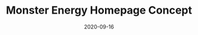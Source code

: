 ---
layout: case-study
title: Monster Energy Homepage Concept
date: 2020-09-16
main-image: 
categories: en
tag: case study
lang: en
type: branded web design
banner: /assets/monster/monster-banner.jpg
sections:
  - title: Thought process
    text: |-
      Unlike its main competitor, Red Bull, Monster Energy caters to a younger, more rebellious demographic.

      A minimal homepage wouldn’t do. It had to look fresh, bold and not too tidy; to immerse visitors in the Monster world and fit in with their identity and interests.

      The idea is to guide the visitor on a journey, show them how Monster supports what they are passionate about and immersing them in the adventurous world that the brand has created.  I used ripped paper shapes, textures and tilted elements to break the monotony of the grid and convey wildness. 
    image-1: /assets/monster/monster-laptop.jpg
    image-2: /assets/monster/monster-interests.jpg
  - title: Additions
    text: |-
      As a potential customer, I wasn’t aware of all the different Monster Energy sub-brands (Dragon Tea, Muscle Monster etc.) so I highlighted some of the less-known flavors, and included a vivid description of what drinking Monster Energy is supposed to feel like.

      I gave the “Monster Army” program its own section, since it shows that Monster isn’t all talk about helping athletes live their dream and promotes positive feelings towards the brand.
    image-1: /assets/monster/monster-square-3.jpg
    image-2: /assets/monster/monster-newsletter.jpg
  - title: Strategy
    text: |-
      Ideally, visitors who feel that the brand’s mission resonates with them would follow Monster Energy on social media to be kept up to date on promotions, new products and events.

      To that end, I put a preview of the brand’s Instagram feed on the bottom of the page, above the footer.

      Right below that is the footer, where visitors can access additional pages, subscribe to the newsletter (which they can also do at the News section), and change the site’s language in case the IP location-based system gets it wrong.
    image-1: /assets/monster/monster-square-2.jpg
    image-2: /assets/monster/monster-promo-tickets.jpg
  - title: How is it an improvement?
    text: |-
      The old homepage looks dated, a bit bland and frankly kinda boring. Not to mention the overlapping text elements, lack of images in the social feed, tiny margins, low contrast buttons and other visual and accessibility issues.

      People with a passing interest in the Monster Energy drinks, sponsored sports or events would likely lose interest and leave.

      The images don’t look enticing, although Monster posts many fantastic photos on their social media. The news section feels cramped, many titles get cut off and it’s impossible to visit a specific news category.

      I can’t imagine anyone telling their friends to check out the current page.
    image-1: /assets/monster/monster-before-red.jpg
    image-2: /assets/monster/monster-buttons-before.jpg
  - title: 
    text: |-
      The redesign tells a story: **“Monster is all about what you care about; Monster is part of your world.”**

      You see pictures of your favorite sports, how Monster supports the athletes you admire and learn you can be one of them, thanks to Monster’s sponsorship program. You discover you can experience the Monster lifestyle in the real world, by entering promotions and winning cool stuff, attending events and, of course, drinking one of the many varieties of the energy drink. 

      You like what you see, you feel inspired and you want to feel that more often so you follow Monster on Instagram, Twitter and YouTube. You tell your friends about it, you get news from Monster, you drink the drink and attend events.

      That’s the sort of experience that I believe this design can facilitate.

    image-1: /assets/monster/monster-figma.jpg
    image-2: /assets/monster/monster-sketches.jpg

---